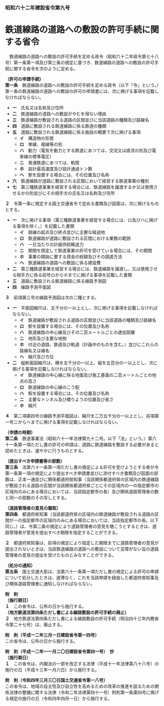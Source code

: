 ### 昭和六十二年建設省令第九号  
# 鉄道線路の道路への敷設の許可手続に関する省令  
　鉄道線路の道路への敷設の許可手続を定める政令（昭和六十二年政令第七十八号）第一条第一項及び第三条の規定に基づき、鉄道線路の道路への敷設の許可手続に関する省令を次のように定める。  
  
**（許可の申請手続）**  
**第一条**　鉄道線路の道路への敷設の許可手続を定める政令（以下「令」という。）第一条の鉄道線路の道路への敷設の許可の申請書には、次に掲げる事項を記載しなければならない。  
* **一**　氏名又は名称及び住所  
* **二**　鉄道線路の道路への敷設がやむを得ない理由  
* **三**　鉄道線路が敷設される道路の区間並びに当該道路の種類及び路線名  
* **四**　道路に敷設される鉄道線路に係る鉄道の種類  
* **五**　道路に敷設される鉄道線路に係る施設の概要で次に掲げる事項  
	* **イ**　構造物の形態  
	* **ロ**　単線、複線等の別  
	* **ハ**　動力（電気を動力とする鉄道にあつては、交流又は直流の別及び電車線の標準電圧）  
	* **ニ**　普通鉄道にあつては、軌間  
	* **ホ**　設計最高速度及び設計通過トン数  
	* **ヘ**　駅を設置する場合には、その位置及び名称  
* **六**　鉄道線路が道路に敷設される区間において経営する鉄道事業の種別  
* **七**　第三種鉄道事業を経営する場合には、鉄道線路を譲渡するか又は使用させるかの別並びにその相手方の氏名又は名称及び住所  
  
**２**　令第一条に規定する国土交通省令で定める書類及び図面は、次に掲げるものとする。  
* **一**　次に掲げる事項（第三種鉄道事業を経営する場合には、ロ及びハに掲げる事項を除く。）を記載した書類  
	* **イ**　路線の起点及び終点並びに主要な経過地  
	* **ロ**　鉄道線路が道路に敷設される区間における業務の範囲  
	* **ハ**　一日当たりの計画供給輸送力  
	* **ニ**　期間を限定して鉄道事業の許可を受けている場合には、その期間  
	* **ホ**　事業の開始に要する資金の総額及びその調達方法  
	* **ヘ**　鉄道線路の道路への敷設に係る建設費  
* **二**　第三種鉄道事業を経営する場合には、鉄道線路を譲渡し、又は使用させる相手方に係る前号ロからホまでに掲げる事項を記載した書類  
* **三**　道路に敷設される鉄道線路に係る線路予測図  
* **四**　線路予測平面図  
  
**３**　前項第三号の線路予測図は次の二種とする。  
* **一**　平面図縮尺は、五千分の一以上とし、次に掲げる事項を記載しなければならない。  
	* **イ**　鉄道線路が敷設される道路の区間並びに当該道路の種類及び路線名  
	* **ロ**　駅を設置する場合には、その位置及び名称  
	* **ハ**　鉄道線路の中心線及びその二百メートルごとの逓加距離  
	* **ニ**　地形及び主要な地物  
	* **ホ**　付近の道路、鉄道及び軌道（計画中のものを含む。）並びにこれらの路線名又は線名  
	* **ヘ**　縮尺及び方位  
* **二**　縦断面図縮尺は、横を五千分の一以上、縦を五百分の一以上とし、次に掲げる事項を記載しなければならない。  
	* **イ**　鉄道線路の中心線に係る地面及び施工基面の二百メートルごとの地点の高さ  
	* **ロ**　鉄道線路の中心線のこう配  
	* **ハ**　駅を設置する場合には、その位置及び名称  
	* **ニ**　主要なトンネル及び橋りようの位置及び長さ  
	* **ホ**　縮尺  
  
**４**　第二項第四号の線路予測平面図は、縮尺を二万五千分の一以上とし、前項第一号ニからヘまでに掲げる事項を記載しなければならない。  
  
**（申請の時期）**  
**第二条**　鉄道事業法（昭和六十一年法律第九十二号。以下「法」という。）第六十一条第一項ただし書の許可の申請は、道路に鉄道線路を敷設する必要があると認めたときは、速やかに行うものとする。  
  
**（提出すべき申請書等の部数）**  
**第三条**　法第六十一条第一項ただし書の規定による許可を受けようとする者が令第一条第一項の規定により提出すべき申請書並びに添付すべき書類及び図面の部数は、正本一通並びに関係都道府県知事（当該関係都道府県の区域内の鉄道線路が敷設される道路の区間が当該関係都道府県ごとにその区域内の一の指定都市の区域内のみにある場合においては、当該指定都市の長）及び関係道路管理者の数と同一の部数のその写しとする。  
  
**（道路管理者の意見の聴取）**  
**第四条**　都道府県知事（当該都道府県の区域内の鉄道線路が敷設される道路の区間が一の指定都市の区域内のみにある場合においては、当該指定都市の長。以下同じ。）は、令第二条の規定により道路管理者の意見を聴こうとするときは、道路管理者が意見を提出すべき期限を指定することができる。  
  
**２**　都道府県知事は、前項の規定により指定した期限までに道路管理者の意見が提出されないときは、当該鉄道線路の道路への敷設について支障がない旨の道路管理者の意見の提出を受けたものとみなすことができる。  
  
**（処分の通知）**  
**第五条**　国土交通大臣は、法第六十一条第一項ただし書の規定による許可の申請について処分したときは、遅滞なく、これを当該申請を経由した都道府県知事及び関係道路管理者に通知しなければならない。  
  
**附　則**  
**（施行期日）**  
**１**　この省令は、公布の日から施行する。  
**（地方鉄道法第四条ただし書による線路敷設の許可手続の廃止）**  
**２**　地方鉄道法第四条ただし書による線路敷設の許可手続（明治四十三年内務省令第二十七号）は、廃止する。  
  
**附　則（平成一二年三月一日建設省令第一四号）**  
この省令は、公布の日から施行する。  
  
**附　則（平成一二年一一月二〇日建設省令第四一号）　抄**  
**（施行期日）**  
**１**　この省令は、内閣法の一部を改正する法律（平成十一年法律第八十八号）の施行の日（平成十三年一月六日）から施行する。  
  
**附　則（令和四年三月三〇日国土交通省令第一八号）**  
この省令は、地域の自主性及び自立性を高めるための改革の推進を図るための関係法律の整備に関する法律（令和二年法律第四十一号）附則第一条第四号に掲げる規定の施行の日（令和四年四月一日）から施行する。  
  
